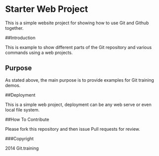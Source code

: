# Starter Web Project

This is a simple website project for showing how to use Git and Github together. 

##Introduction

This is example to show different parts of the Git repository and various commands using a web projects.

## Purpose

As stated above, the main purpose is to provide examples for Git training demos.

##Deployment

This is a simple web project, deployment can be any web serve or even local file system. 

##How To Contribute

Please fork this repository and then issue Pull requests for review.

###Copyright

2014 Git.training

